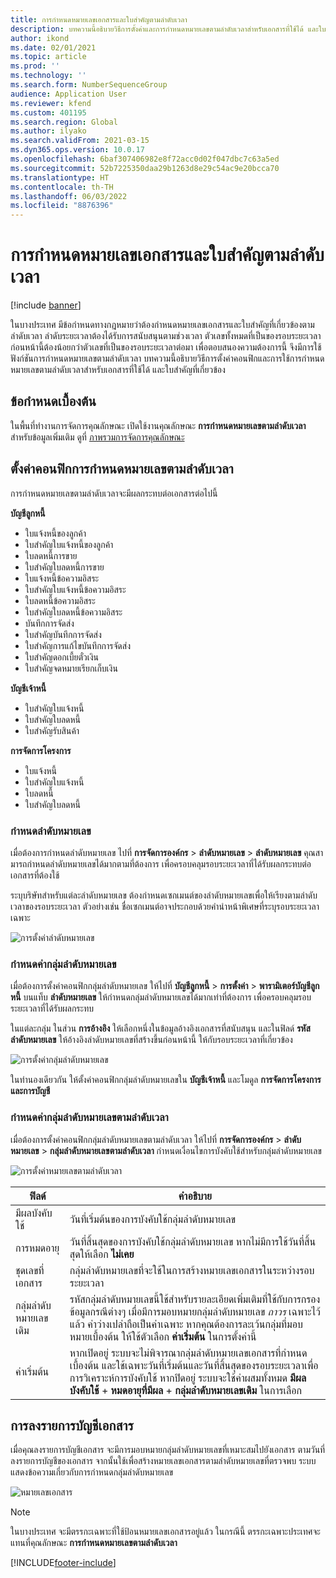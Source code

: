 ```yaml
---
title: การกำหนดหมายเลขเอกสารและใบสำคัญตามลำดับเวลา
description: บทความนี้อธิบายวิธีการตั้งค่าและการกำหนดหมายเลขตามลำดับเวลาสำหรับเอกสารที่ใช้ได้ และใบสำคัญที่เกี่ยวข้อง
author: ikond
ms.date: 02/01/2021
ms.topic: article
ms.prod: ''
ms.technology: ''
ms.search.form: NumberSequenceGroup
audience: Application User
ms.reviewer: kfend
ms.custom: 401195
ms.search.region: Global
ms.author: ilyako
ms.search.validFrom: 2021-03-15
ms.dyn365.ops.version: 10.0.17
ms.openlocfilehash: 6baf307406982e8f72acc0d02f047dbc7c63a5ed
ms.sourcegitcommit: 52b7225350daa29b1263d8e29c54ac9e20bcca70
ms.translationtype: HT
ms.contentlocale: th-TH
ms.lasthandoff: 06/03/2022
ms.locfileid: "8876396"
---
```

# <a name="numbering-documents-and-vouchers-chronologically"></a>การกำหนดหมายเลขเอกสารและใบสำคัญตามลำดับเวลา

[!include [banner](../includes/banner.md)]


ในบางประเทศ มีข้อกําหนดทางกฎหมายว่าต้องกําหนดหมายเลขเอกสารและใบสำคัญที่เกี่ยวข้องตามลำดับเวลา ลำดับระยะเวลาต้องได้รับการสนับสนุนตามช่วงเวลา ตัวเลขทั้งหมดที่เป็นของรอบระยะเวลาก่อนหน้านี้ต้องน้อยกว่าตัวเลขที่เป็นของรอบระยะเวลาต่อมา เพื่อตอบสนองความต้องการนี้ จึงมีการใช้ฟังก์ชันการกำหนดหมายเลขตามลำดับเวลา บทความนี้อธิบายวิธีการตั้งค่าคอนฟิกและการใช้การกำหนดหมายเลขตามลำดับเวลาสำหรับเอกสารที่ใช้ได้ และใบสำคัญที่เกี่ยวข้อง

## <a name="prerequisites"></a>ข้อกำหนดเบื้องต้น

ในพื้นที่ทำงานการจัดการคุณลักษณะ เปิดใช้งานคุณลักษณะ **การกำหนดหมายเลขตามลำดับเวลา** สำหรับข้อมูลเพิ่มเติม ดูที่ [ภาพรวมการจัดการคุณลักษณะ](../../fin-ops-core/fin-ops/get-started/feature-management/feature-management-overview.md)

## <a name="configure-chronological-numbering"></a>ตั้งค่าคอนฟิกการกําหนดหมายเลขตามลำดับเวลา

การกำหนดหมายเลขตามลำดับเวลาจะมีผลกระทบต่อเอกสารต่อไปนี้

**บัญชีลูกหนี้**
- ใบแจ้งหนี้ของลูกค้า
- ใบสำคัญใบแจ้งหนี้ของลูกค้า
- ใบลดหนี้การขาย
- ใบสำคัญใบลดหนี้การขาย
- ใบแจ้งหนี้ข้อความอิสระ
- ใบสำคัญใบแจ้งหนี้ข้อความอิสระ
- ใบลดหนี้ข้อความอิสระ
- ใบสำคัญใบลดหนี้ข้อความอิสระ
- บันทึกการจัดส่ง
- ใบสำคัญบันทึกการจัดส่ง
- ใบสำคัญการแก้ไขบันทึกการจัดส่ง
- ใบสำคัญดอกเบี้ยตั๋วเงิน
- ใบสำคัญจดหมายเรียกเก็บเงิน

**บัญชีเจ้าหนี้**
- ใบสำคัญใบแจ้งหนี้
- ใบสำคัญใบลดหนี้
- ใบสำคัญรับสินค้า

**การจัดการโครงการ**
- ใบแจ้งหนี้
- ใบสำคัญใบแจ้งหนี้
- ใบลดหนี้
- ใบสำคัญใบลดหนี้ 

### <a name="define-number-sequences"></a>กำหนดลำดับหมายเลข

เมื่อต้องการกําหนดลำดับหมายเลข ไปที่ **การจัดการองค์กร** > **ลำดับหมายเลข** > **ลำดับหมายเลข** คุณสามารถกําหนดลำดับหมายเลขได้มากตามที่ต้องการ เพื่อครอบคลุมรอบระยะเวลาที่ได้รับผลกระทบต่อเอกสารที่ต้องใช้ 

ระบุบริษัทสำหรับแต่ละลำดับหมายเลข ต้องกําหนดเซกเมนต์ของลำดับหมายเลขเพื่อให้เรียงตามลำดับเวลาของรอบระยะเวลา ตัวอย่างเช่น ชื่อเซกเมนต์อาจประกอบด้วยคำนำหน้าพิเศษที่ระบุรอบระยะเวลาเฉพาะ

![การตั้งค่าลำดับหมายเลข](media/chrono-num-sequence.jpg)

### <a name="configure-number-sequence-groups"></a>กำหนดค่ากลุ่มลำดับหมายเลข

เมื่อต้องการตั้งค่าคอนฟิกกลุ่มลำดับหมายเลข ให้ไปที่ **บัญชีลูกหนี้** > **การตั้งค่า** > **พารามิเตอร์บัญชีลูกหนี้** บนแท็บ **ลำดับหมายเลข** ให้กําหนดกลุ่มลำดับหมายเลขได้มากเท่าที่ต้องการ เพื่อครอบคลุมรอบระยะเวลาที่ได้รับผลกระทบ 

ในแต่ละกลุ่ม ในส่วน **การอ้างอิง** ให้เลือกหนึ่งในข้อมูลอ้างอิงเอกสารที่สนับสนุน และในฟิลด์ **รหัสลำดับหมายเลข** ให้อ้างอิงลำดับหมายเลขที่สร้างขึ้นก่อนหน้านี้ ให้กับรอบระยะเวลาที่เกี่ยวข้อง

![การตั้งค่ากลุ่มลำดับหมายเลข](media/chrono-num-sequence-group.jpg)

ในทำนองเดียวกัน ให้ตั้งค่าคอนฟิกกลุ่มลำดับหมายเลขใน **บัญชีเจ้าหนี้** และโมดูล **การจัดการโครงการและการบัญชี**

### <a name="configure-number-sequence-groups-chronology"></a>กำหนดค่ากลุ่มลำดับหมายเลขตามลำดับเวลา

เมื่อต้องการตั้งค่าคอนฟิกกลุ่มลำดับหมายเลขตามลำดับเวลา ให้ไปที่ **การจัดการองค์กร** > **ลำดับหมายเลข** > **กลุ่มลำดับหมายเลขตามลำดับเวลา** กำหนดเงื่อนไขการบังคับใช้สำหรับกลุ่มลำดับหมายเลข

![การตั้งค่าหมายเลขตามลำดับเวลา](media/chrono-num-sequence-group-period.jpg)

| ฟิลด์            | คำอธิบาย                                                                                                                                                                                                                                                                                                                                                                                   |
|---------------------|------------------------------------------------------------------------------------------------------------------------------------------------------------------------------------------------------------------------------------------------------------------------------------------------------------------------------------------------------------------------------------------------|
| มีผลบังคับใช้  | วันที่เริ่มต้นของการบังคับใช้กลุ่มลำดับหมายเลข |
| การหมดอายุ      | วันที่สิ้นสุดของการบังคับใช้กลุ่มลำดับหมายเลข หากไม่มีการใช้วันที่สิ้นสุดให้เลือก **ไม่เคย** |
| ชุดเลขที่เอกสาร | กลุ่มลำดับหมายเลขที่จะใช้ในการสร้างหมายเลขเอกสารในระหว่างรอบระยะเวลา |
| กลุ่มลำดับหมายเลขเดิม | รหัสกลุ่มลำดับหมายเลขนี้ใช้สำหรับรายละเอียดเพิ่มเติมที่ใช้กับการกรองข้อมูลกรณีต่างๆ เมื่อมีการมอบหมายกลุ่มลำดับหมายเลข *ถาวร* เฉพาะไว้แล้ว ค่าว่างเปล่าถือเป็นค่าเฉพาะ หากคุณต้องการละเว้นกลุ่มที่มอบหมายเบื้องต้น ให้ใช้ตัวเลือก **ค่าเริ่มต้น** ในการตั้งค่านี้ |
| ค่าเริ่มต้น | หากเปิดอยู่ ระบบจะไม่พิจารณากลุ่มลำดับหมายเลขเอกสารที่กำหนดเบื้องต้น และใช้เฉพาะวันที่เริ่มต้นและวันที่สิ้นสุดของรอบระยะเวลาเพื่อการวิเคราะห์การบังคับใช้ หากปิดอยู่ ระบบจะใช้ค่าผสมทั้งหมด **มีผลบังคับใช้** + **หมดอายุที่มีผล** + **กลุ่มลำดับหมายเลขเดิม** ในการเลือก |

## <a name="document-posting"></a>การลงรายการบัญชีเอกสาร
เมื่อคุณลงรายการบัญชีเอกสาร จะมีการมอบหมายกลุ่มลำดับหมายเลขที่เหมาะสมไปยังเอกสาร ตามวันที่ลงรายการบัญชีของเอกสาร จากนั้นใช้เพื่อสร้างหมายเลขเอกสารตามลำดับหมายเลขที่ตรวจพบ ระบบแสดงข้อความเกี่ยวกับการกำหนดกลุ่มลำดับหมายเลข

![หมายเลขเอกสาร](media/chrono-num-sequence-fti.jpg)

> [!NOTE]
> ในบางประเทศ จะมีตรรกะเฉพาะที่ใช้ป้อนหมายเลขเอกสารอยู่แล้ว ในกรณีนี้ ตรรกะเฉพาะประเทศจะแทนที่คุณลักษณะ **การกำหนดหมายเลขตามลำดับเวลา**


[!INCLUDE[footer-include](../../includes/footer-banner.md)]
